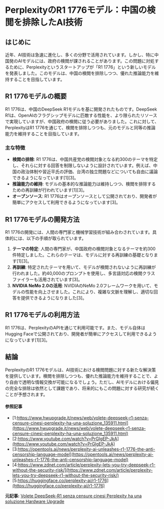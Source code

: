 # PerplexityのR1 1776モデル：中国の検閲を排除したAI技術

## はじめに

近年、AI技術は急速に進化し、多くの分野で活用されています。しかし、特に中国発のAIモデルには、政府の検閲が課されることがあります。この問題に対処するために、Perplexityというスタートアップが「R1 1776」という新しいモデルを発表しました。このモデルは、中国の検閲を排除しつつ、優れた推論能力を維持することを目指しています。

## R1 1776モデルの概要

R1 1776は、中国のDeepSeek R1モデルを基に開発されたものです。DeepSeek R1は、OpenAIのフラグシップモデルに匹敵する性能を、より限られたリソースで実現していますが、中国政府の検閲に従う必要がありました。これに対して、PerplexityはR1 1776を通じて、検閲を排除しつつも、元のモデルと同等の推論能力を維持することを目指しています。

### 主な特徴

- **検閲の排除**: R1 1776は、中国共産党の検閲対象となる約300のテーマを特定し、それらに対する回答を制限しないように設計されています。例えば、中国の政治体制や習近平氏の評価、台湾の独立問題などについても自由に議論できるようになっています[1][3]。
- **推論能力の維持**: モデルの基本的な推論能力は維持しつつ、検閲を排除するための再訓練が行われています[1][3]。
- **オープンソース**: R1 1776はオープンソースとして公開されており、開発者が簡単にアクセスして利用できるようになっています[3]。

## R1 1776モデルの開発方法

R1 1776の開発には、人間の専門家と機械学習技術が組み合わされています。具体的には、以下の手順が取られています。

1. **テーマの特定**: 人間の専門家が、中国政府の検閲対象となるテーマを約300件特定しました。これらのテーマは、モデルに対する再訓練の基礎となります[1][3]。
2. **再訓練**: 特定されたテーマを用いて、モデルが検閲されないように再訓練が行われました。約40,000のプロンプトを使用し、多言語対応の検閲クラスファイラーも活用されています[3]。
3. **NVIDIA NeMo 2.0の活用**: NVIDIAのNeMo 2.0フレームワークを用いて、モデルの性能を向上させました。これにより、複雑な文脈を理解し、適切な回答を提供できるようになりました[3]。

## R1 1776モデルの利用方法

R1 1776は、PerplexityのAPIを通じて利用可能です。また、モデル自体はHugging Faceで公開されており、開発者が簡単にアクセスして利用できるようになっています[1][3]。

## 結論

PerplexityのR1 1776モデルは、AI技術における検閲問題に対する新たな解決策を提供しています。検閲を排除しつつも、優れた推論能力を維持することで、より自由で透明な情報交換が可能になるでしょう。ただし、AIモデルにおける偏見の完全な排除は依然として課題であり、将来的にもこの問題に対する研究が続くことが予想されます。

#### 参照記事
- [1:https://www.hwupgrade.it/news/web/volete-deepseek-r1-senza-censure-cinesi-perplexity-ha-una-soluzione_135911.html](https://www.hwupgrade.it/news/web/volete-deepseek-r1-senza-censure-cinesi-perplexity-ha-una-soluzione_135911.html)
- [2:https://www.youtube.com/watch?v=PrGlgEP-JkA](https://www.youtube.com/watch?v=PrGlgEP-JkA)
- [3:https://opentools.ai/news/perplexity-ai-unleashes-r1-1776-the-anti-censorship-language-model](https://opentools.ai/news/perplexity-ai-unleashes-r1-1776-the-anti-censorship-language-model)
- [4:https://www.zdnet.com/article/perplexity-lets-you-try-deepseek-r1-without-the-security-risk/](https://www.zdnet.com/article/perplexity-lets-you-try-deepseek-r1-without-the-security-risk/)
- [5:https://huggingface.co/perplexity-ai/r1-1776](https://huggingface.co/perplexity-ai/r1-1776)


**元記事:** [Volete DeepSeek-R1 senza censure cinesi Perplexity ha una soluzione Hardware Upgrade](https://www.hwupgrade.it/news/web/volete-deepseek-r1-senza-censure-cinesi-perplexity-ha-una-soluzione_135911.html)